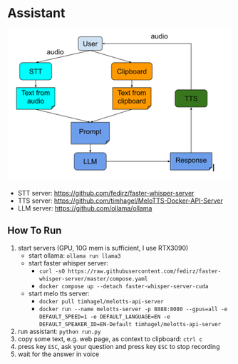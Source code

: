 # Assistant

![Diagram](./docs/diagram.png)

* STT server: https://github.com/fedirz/faster-whisper-server
* TTS server: https://github.com/timhagel/MeloTTS-Docker-API-Server	
* LLM server: https://github.com/ollama/ollama

## How To Run

1. start servers (GPU, 10G mem is sufficient, I use RTX3090)
   * start ollama: `ollama run llama3`
   * start faster whisper server: 
      * `curl -sO https://raw.githubusercontent.com/fedirz/faster-whisper-server/master/compose.yaml`
      * `docker compose up --detach faster-whisper-server-cuda`
   * start melo tts server:
      * `docker pull timhagel/melotts-api-server`
      * `docker run --name melotts-server -p 8888:8080 --gpus=all -e DEFAULT_SPEED=1 -e DEFAULT_LANGUAGE=EN -e DEFAULT_SPEAKER_ID=EN-Default timhagel/melotts-api-server`
2. run assistant: `python run.py`
3. copy some text, e.g. web page, as context to clipboard: `ctrl c`
4. press key `ESC`, ask your question and press key `ESC` to stop recording
5. wait for the answer in voice